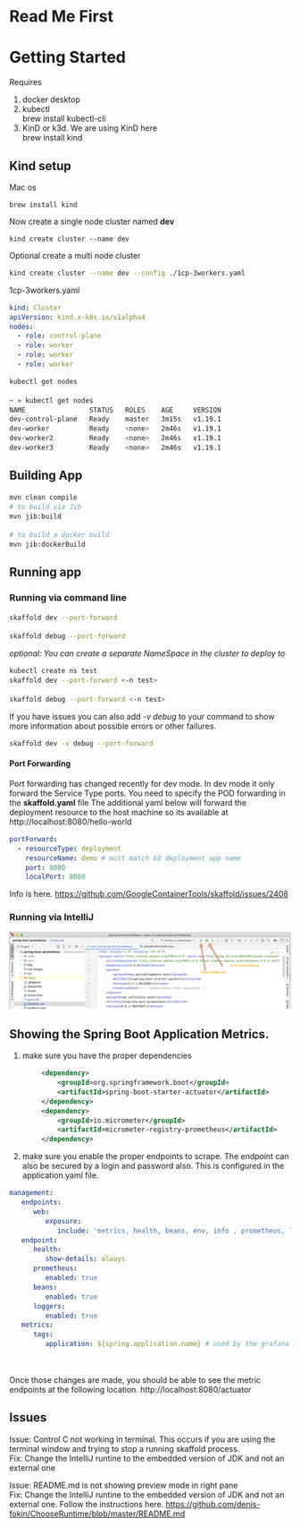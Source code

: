 # Read Me First

# Getting Started

Requires
1) docker desktop
2) kubectl      
   brew install kubectl-cli  
3) KinD or k3d. We are using KinD here    
   brew install kind

## Kind setup
Mac os
```
brew install kind
```
Now create a single node cluster named **dev**

```
kind create cluster --name dev
```
Optional create a multi node cluster
```bash
kind create cluster --name dev --config ./1cp-3workers.yaml
```
1cp-3workers.yaml
```yaml  
kind: Cluster
apiVersion: kind.x-k8s.io/v1alpha4
nodes:
  - role: control-plane
  - role: worker
  - role: worker
  - role: worker
```
```bash
kubectl get nodes

~ » kubectl get nodes                                                                 chesterpressler@SVUSLP00196
NAME                STATUS   ROLES    AGE     VERSION
dev-control-plane   Ready    master   3m15s   v1.19.1
dev-worker          Ready    <none>   2m46s   v1.19.1
dev-worker2         Ready    <none>   2m46s   v1.19.1
dev-worker3         Ready    <none>   2m46s   v1.19.1
```


## Building App


```bash
mvn clean compile
# to build via Jib
mvn jib:build

# to build a docker build
mvn jib:dockerBuild
```

## Running app

### Running via command line
```bash
skaffold dev --port-forward  

skaffold debug --port-forward 
```
*optional: You can create a separate NameSpace in the cluster to deploy to*
```bash
kubectl create ns test
skaffold dev --port-forward <-n test> 

skaffold debug --port-forward <-n test> 
```
If you have issues you can also add *-v debug* to your command to show more information about possible errors
or other failures.
```bash
skaffold dev -v debug --port-forward 
```
#### Port Forwarding
Port forwarding has changed recently for dev mode. In dev mode it only forward the Service Type ports. You need to specify the POD forwarding in the **skaffold.yaml** file
The additional yaml below will forward the deployment resource to the host machine so its available at http://localhost:8080/hello-world
```yaml
portForward:
  - resourceType: deployment
    resourceName: demo # must match k8 deployment app name
    port: 8080
    localPort: 8080
```
Info is here. https://github.com/GoogleContainerTools/skaffold/issues/2408
### Running via IntelliJ

![RunDebugMenu](md-images/intelliJRunDebugMenu.png)

## Showing the Spring Boot Application Metrics.

1) make sure you have the proper dependencies
```xml
		<dependency>
			<groupId>org.springframework.boot</groupId>
			<artifactId>spring-boot-starter-actuator</artifactId>
		</dependency>
		<dependency>
			<groupId>io.micrometer</groupId>
			<artifactId>micrometer-registry-prometheus</artifactId>
		</dependency>
```
2) make sure you enable the proper endpoints to scrape. The endpoint can also be 
secured by a login and password also. This is configured in the application.yaml file.    
```yaml
management:
   endpoints:
      web:
         exposure:
            include: 'metrics, health, beans, env, info , prometheus, loggers, configprops'
   endpoint:
      health:
         show-details: always
      prometheus:
         enabled: true
      beans:
         enabled: true
      loggers:
         enabled: true
   metrics:
      tags:
         application: ${spring.application.name} # used by the grafana dashboard springboot 2.1   
   
   
```
Once those changes are made,  you should be able to see the metric endpoints at the following location.
http://localhost:8080/actuator

## Issues
Issue: Control C not working in terminal. This occurs if you are using the terminal window and trying to stop a running skaffold process.       
Fix: Change the IntelliJ runtine to the embedded version of JDK and not an external one   

Issue: README.md is not showing preview mode in right pane      
Fix: Change the IntelliJ runtine to the embedded version of JDK and not an external one. Follow the instructions here. https://github.com/denis-fokin/ChooseRuntime/blob/master/README.md